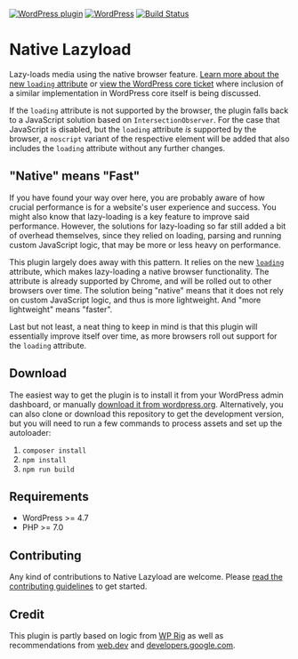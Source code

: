 [![WordPress plugin](https://img.shields.io/wordpress/plugin/v/native-lazyload.svg?maxAge=2592000)](https://wordpress.org/plugins/native-lazyload/)
[![WordPress](https://img.shields.io/wordpress/v/native-lazyload.svg?maxAge=2592000)](https://wordpress.org/plugins/native-lazyload/)
[![Build Status](https://api.travis-ci.org/GoogleChromeLabs/wp-native-lazyload.png?branch=main)](https://travis-ci.org/GoogleChromeLabs/wp-native-lazyload)

# Native Lazyload

Lazy-loads media using the native browser feature. [Learn more about the new `loading` attribute](https://web.dev/native-lazy-loading) or [view the WordPress core ticket](https://core.trac.wordpress.org/ticket/44427) where inclusion of a similar implementation in WordPress core itself is being discussed.

If the `loading` attribute is not supported by the browser, the plugin falls back to a JavaScript solution based on `IntersectionObserver`. For the case that JavaScript is disabled, but the `loading` attribute _is_ supported by the browser, a `noscript` variant of the respective element will be added that also includes the `loading` attribute without any further changes.

## "Native" means "Fast"

If you have found your way over here, you are probably aware of how crucial performance is for a website's user experience and success. You might also know that lazy-loading is a key feature to improve said performance. However, the solutions for lazy-loading so far still added a bit of overhead themselves, since they relied on loading, parsing and running custom JavaScript logic, that may be more or less heavy on performance.

This plugin largely does away with this pattern. It relies on the new [`loading`](https://github.com/whatwg/html/pull/3752) attribute, which makes lazy-loading a native browser functionality. The attribute is already supported by Chrome, and will be rolled out to other browsers over time. The solution being "native" means that it does not rely on custom JavaScript logic, and thus is more lightweight. And "more lightweight" means "faster".

Last but not least, a neat thing to keep in mind is that this plugin will essentially improve itself over time, as more browsers roll out support for the `loading` attribute.

## Download

The easiest way to get the plugin is to install it from your WordPress admin dashboard, or manually [download it from wordpress.org](https://wordpress.org/plugins/native-lazyload/). Alternatively, you can also clone or download this repository to get the development version, but you will need to run a few commands to process assets and set up the autoloader:

1. `composer install`
2. `npm install`
3. `npm run build`

## Requirements

* WordPress >= 4.7
* PHP >= 7.0

## Contributing

Any kind of contributions to Native Lazyload are welcome. Please [read the contributing guidelines](https://github.com/GoogleChromeLabs/wp-native-lazyload/blob/main/CONTRIBUTING.md) to get started.

## Credit

This plugin is partly based on logic from [WP Rig](https://github.com/wprig/wprig/blob/v2.0/inc/Lazyload/Component.php) as well as recommendations from [web.dev](https://web.dev/native-lazy-loading) and [developers.google.com](https://developers.google.com/web/fundamentals/performance/lazy-loading-guidance/images-and-video/).
